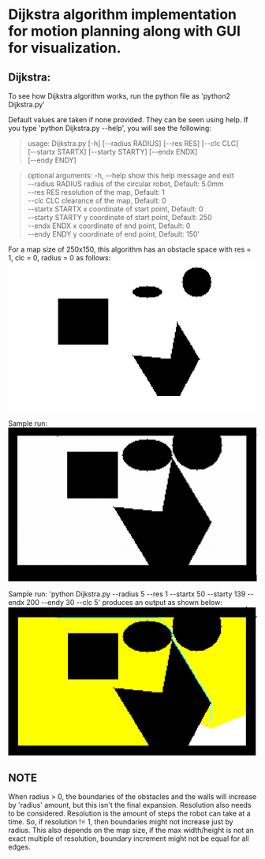 # Dijkstra algorithm implementation for motion planning along with GUI for visualization.

## Dijkstra:

To see how Dijkstra algorithm works, run the python file as 'python2 Dijkstra.py'

Default values are taken if none provided. They can be seen using help. If you type 'python Dijkstra.py --help', you will see the following:

>usage: Dijkstra.py [-h] [--radius RADIUS] [--res RES] [--clc CLC]<br />
>                   [--startx STARTX] [--starty STARTY] [--endx ENDX]<br />
>                   [--endy ENDY]<br />

>optional arguments:
>  -h, --help       show this help message and exit<br />
>  --radius RADIUS  radius of the circular robot, Default: 5.0mm<br />
>  --res RES        resolution of the map, Default: 1<br />
>  --clc CLC        clearance of the map, Default: 0<br />
>  --startx STARTX  x coordinate of start point, Default: 0<br />
>  --starty STARTY  y coordinate of start point, Default: 250<br />
>  --endx ENDX      x coordinate of end point, Default: 0<br />
>  --endy ENDY      y coordinate of end point, Default: 150'<br />

For a map size of 250x150, this algorithm has an obstacle space with res = 1, clc = 0, radius = 0 as follows:
![Obstacle Space](https://github.com/RachithP/motion-planning/blob/master/Dijkstra/obstacleSpace.png)

Sample run:
![simulation](https://github.com/RachithP/motion-planning/blob/master/Dijkstra/dijkstra.gif)

Sample run:
'python Dijkstra.py --radius 5 --res 1 --startx 50 --starty 139 --endx 200 --endy 30 --clc 5'
produces an output as shown below:
![Sample output](https://github.com/RachithP/motion-planning/blob/master/Dijkstra/sample_output.png)


## NOTE
When radius > 0, the boundaries of the obstacles and the walls will increase by 'radius' amount, but this isn't the final expansion. Resolution also needs to be considered. Resolution is the amount of steps the robot can take at a time. So, if resolution != 1, then boundaries might not increase just by radius. This also depends on the map size, if the max width/height is not an exact multiple of resolution, boundary increment might not be equal for all edges.
